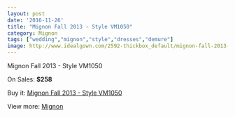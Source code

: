 ```yaml
---
layout: post
date: '2016-11-26'
title: "Mignon Fall 2013 - Style VM1050"
category: Mignon
tags: ["wedding","mignon","style","dresses","demure"]
image: http://www.idealgown.com/2592-thickbox_default/mignon-fall-2013-style-vm1050.jpg
---
```

Mignon Fall 2013 - Style VM1050

On Sales: **$258**
<a href="https://www.idealgown.com/en/mignon/1247-mignon-fall-2013-style-vm1050.html"><amp-img layout="responsive" width="600" height="600" src="//www.idealgown.com/2592-thickbox_default/mignon-fall-2013-style-vm1050.jpg" alt="Mignon Fall 2013 - Style VM1050 0" /></a>
<a href="https://www.idealgown.com/en/mignon/1247-mignon-fall-2013-style-vm1050.html"><amp-img layout="responsive" width="600" height="600" src="//www.idealgown.com/2595-thickbox_default/mignon-fall-2013-style-vm1050.jpg" alt="Mignon Fall 2013 - Style VM1050 1" /></a>
<a href="https://www.idealgown.com/en/mignon/1247-mignon-fall-2013-style-vm1050.html"><amp-img layout="responsive" width="600" height="600" src="//www.idealgown.com/2594-thickbox_default/mignon-fall-2013-style-vm1050.jpg" alt="Mignon Fall 2013 - Style VM1050 2" /></a>
<a href="https://www.idealgown.com/en/mignon/1247-mignon-fall-2013-style-vm1050.html"><amp-img layout="responsive" width="600" height="600" src="//www.idealgown.com/2593-thickbox_default/mignon-fall-2013-style-vm1050.jpg" alt="Mignon Fall 2013 - Style VM1050 3" /></a>

Buy it: [Mignon Fall 2013 - Style VM1050](https://www.idealgown.com/en/mignon/1247-mignon-fall-2013-style-vm1050.html "Mignon Fall 2013 - Style VM1050")

View more: [Mignon](https://www.idealgown.com/en/17-mignon "Mignon")
